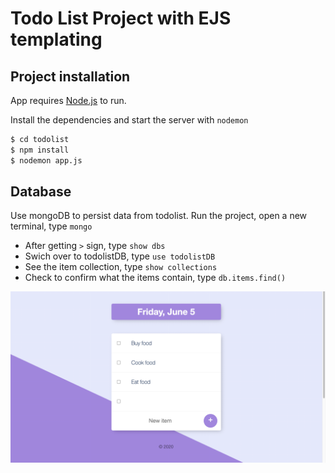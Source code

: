 # Todo List Project with EJS templating

## Project installation 

App requires [Node.js](https://nodejs.org/en/download/) to run.

Install the dependencies and start the server with `nodemon`

```sh
$ cd todolist
$ npm install 
$ nodemon app.js
```
## Database 

Use mongoDB to persist data from todolist. Run the project, open a new terminal, type `mongo`
- After getting `>` sign, type `show dbs`
- Swich over to todolistDB, type `use todolistDB`
- See the item collection, type `show collections`
- Check to confirm what the items contain, type `db.items.find()`


![app](public/images/img.png)


